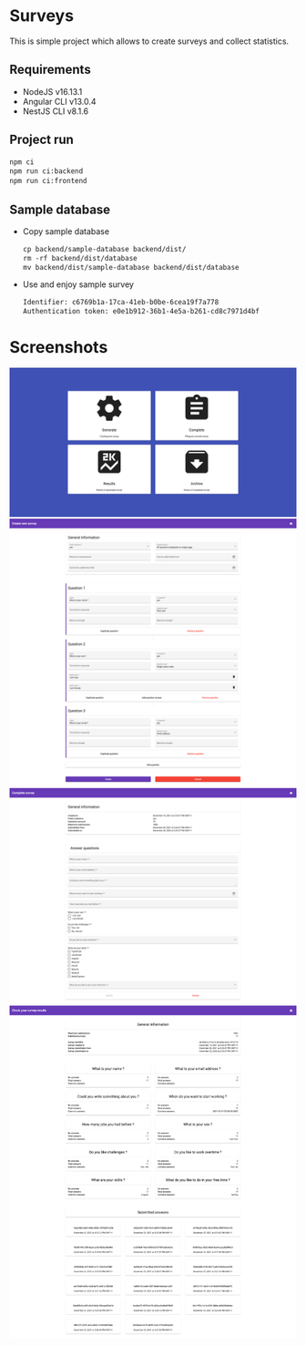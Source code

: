 # Surveys
This is simple project which allows to create surveys and collect statistics.

## Requirements
- NodeJS v16.13.1
- Angular CLI v13.0.4
- NestJS CLI v8.1.6

## Project run
```bash
npm ci
npm run ci:backend
npm run ci:frontend
```

## Sample database
- Copy sample database
    ```
    cp backend/sample-database backend/dist/ 
    rm -rf backend/dist/database  
    mv backend/dist/sample-database backend/dist/database
    ```
- Use and enjoy sample survey
    ```
    Identifier: c6769b1a-17ca-41eb-b0be-6cea19f7a778
    Authentication token: e0e1b912-36b1-4e5a-b261-cd8c7971d4bf
    ```

# Screenshots
![Screenshot_0](https://raw.githubusercontent.com/Kosiarznerek/nestjs-angular-surveys/main/screenshots/0.png)
![Screenshot_1](https://raw.githubusercontent.com/Kosiarznerek/nestjs-angular-surveys/main/screenshots/1.png)
![Screenshot_2](https://raw.githubusercontent.com/Kosiarznerek/nestjs-angular-surveys/main/screenshots/2.png)
![Screenshot_3](https://raw.githubusercontent.com/Kosiarznerek/nestjs-angular-surveys/main/screenshots/3.png)